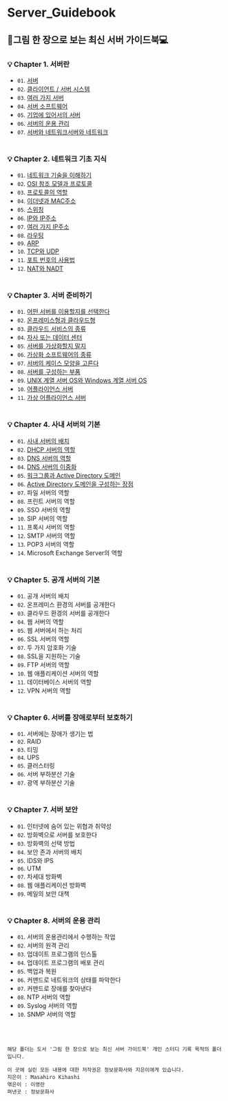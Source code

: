 # Server_Guidebook
## 🎨그림 한 장으로 보는 최신 서버 가이드북💻

### 💡 Chapter 1. 서버란
  * `01`. [서버](https://github.com/my-choe/Server_Guidebook/blob/main/Chapter%201.%20%EC%84%9C%EB%B2%84%EB%9E%80/01.%20%EC%84%9C%EB%B2%84.md)
  * `02`. [클라이언트 / 서버 시스템](https://github.com/my-choe/Server_Guidebook/blob/main/Chapter%201.%20%EC%84%9C%EB%B2%84%EB%9E%80/02.%20%ED%81%B4%EB%9D%BC%EC%9D%B4%EC%96%B8%ED%8A%B8-%EC%84%9C%EB%B2%84%20%EC%8B%9C%EC%8A%A4%ED%85%9C.md)
  * `03`. [여러 가지 서버](https://github.com/my-choe/Server_Guidebook/blob/main/Chapter%201.%20%EC%84%9C%EB%B2%84%EB%9E%80/03.%20%EC%97%AC%EB%9F%AC%20%EA%B0%80%EC%A7%80%20%EC%84%9C%EB%B2%84.md)
  * `04`. [서버 소프트웨어](https://github.com/my-choe/TIL/blob/main/ServerGuidebook/Chapter%201.%20%EC%84%9C%EB%B2%84%EB%9E%80/04.%20%EC%84%9C%EB%B2%84%20%EC%86%8C%ED%94%84%ED%8A%B8%EC%9B%A8%EC%96%B4.md)
  * `05`. [기업에 있어서의 서버](https://github.com/my-choe/TIL/blob/main/ServerGuidebook/Chapter%201.%20%EC%84%9C%EB%B2%84%EB%9E%80/05.%20%EA%B8%B0%EC%97%85%EC%97%90%20%EC%9E%88%EC%96%B4%EC%84%9C%EC%9D%98%20%EC%86%8C%ED%94%84%ED%8A%B8%EC%9B%A8%EC%96%B4.md)
  * `06`. [서버의 운용 관리](https://github.com/my-choe/TIL/blob/main/ServerGuidebook/Chapter%201.%20서버란/06.%20서버의%20운용%20관리.md)
  * `07`. [서버와 네트워크서버와 네트워크](https://github.com/my-choe/TIL/blob/main/ServerGuidebook/Chapter%201.%20서버란/07.%20서버와%20네트워크.md)
<br/><br/>

### 💡 Chapter 2. 네트워크 기초 지식
  * `01`. [네트워크 기술을 이해하기](https://github.com/my-choe/TIL/blob/main/ServerGuidebook/Chapter%202.%20%EB%84%A4%ED%8A%B8%EC%9B%8C%ED%81%AC%20%EA%B8%B0%EC%B4%88%20%EC%A7%80%EC%8B%9D/01.%20%EB%84%A4%ED%8A%B8%EC%9B%8C%ED%81%AC%20%EA%B8%B0%EC%88%A0%EC%9D%84%20%EC%9D%B4%ED%95%B4%ED%95%98%EA%B8%B0.md)
  * `02`. [OSI 참조 모델과 프로토콜](https://github.com/my-choe/TIL/blob/main/ServerGuidebook/Chapter%202.%20%EB%84%A4%ED%8A%B8%EC%9B%8C%ED%81%AC%20%EA%B8%B0%EC%B4%88%20%EC%A7%80%EC%8B%9D/02.%20OSI%20%EC%B0%B8%EC%A1%B0%20%EB%AA%A8%EB%8D%B8%EA%B3%BC%20%ED%94%84%EB%A1%9C%ED%86%A0%EC%BD%9C.md)
  * `03`. [프로토콜의 역할](https://github.com/my-choe/TIL/blob/main/ServerGuidebook/Chapter%202.%20%EB%84%A4%ED%8A%B8%EC%9B%8C%ED%81%AC%20%EA%B8%B0%EC%B4%88%20%EC%A7%80%EC%8B%9D/03.%20%ED%94%84%EB%A1%9C%ED%86%A0%EC%BD%9C%EC%9D%98%20%EC%97%AD%ED%95%A0.md)
  * `04`. [이더넷과 MAC주소](https://github.com/my-choe/TIL/blob/main/ServerGuidebook/Chapter%202.%20%EB%84%A4%ED%8A%B8%EC%9B%8C%ED%81%AC%20%EA%B8%B0%EC%B4%88%20%EC%A7%80%EC%8B%9D/04.%20%EC%9D%B4%EB%8D%94%EB%84%B7%EA%B3%BC%20MAC%20%EC%A3%BC%EC%86%8C.md)
  * `05`. [스위칭](https://github.com/my-choe/TIL/blob/main/ServerGuidebook/Chapter%202.%20%EB%84%A4%ED%8A%B8%EC%9B%8C%ED%81%AC%20%EA%B8%B0%EC%B4%88%20%EC%A7%80%EC%8B%9D/05.%20%EC%8A%A4%EC%9C%84%EC%B9%AD.md)
  * `06`. [IP와 IP주소](https://github.com/my-choe/TIL/blob/main/ServerGuidebook/Chapter%202.%20%EB%84%A4%ED%8A%B8%EC%9B%8C%ED%81%AC%20%EA%B8%B0%EC%B4%88%20%EC%A7%80%EC%8B%9D/06.%20IP%EC%99%80%20IP%EC%A3%BC%EC%86%8C.md)
  * `07`. [여러 가지 IP주소](https://github.com/my-choe/TIL/blob/main/ServerGuidebook/Chapter%202.%20%EB%84%A4%ED%8A%B8%EC%9B%8C%ED%81%AC%20%EA%B8%B0%EC%B4%88%20%EC%A7%80%EC%8B%9D/07.%20%EC%97%AC%EB%9F%AC%20%EA%B0%80%EC%A7%80%20IP%20%EC%A3%BC%EC%86%8C.md)
  * `08`. [라우팅](https://github.com/my-choe/TIL/blob/main/ServerGuidebook/Chapter%202.%20%EB%84%A4%ED%8A%B8%EC%9B%8C%ED%81%AC%20%EA%B8%B0%EC%B4%88%20%EC%A7%80%EC%8B%9D/08.%20%EB%9D%BC%EC%9A%B0%ED%8C%85.md)
  * `09`. [ARP](https://github.com/my-choe/TIL/blob/main/ServerGuidebook/Chapter%202.%20%EB%84%A4%ED%8A%B8%EC%9B%8C%ED%81%AC%20%EA%B8%B0%EC%B4%88%20%EC%A7%80%EC%8B%9D/09.%20ARP.md)
  * `10`. [TCP와 UDP](https://github.com/my-choe/TIL/blob/main/ServerGuidebook/Chapter%202.%20%EB%84%A4%ED%8A%B8%EC%9B%8C%ED%81%AC%20%EA%B8%B0%EC%B4%88%20%EC%A7%80%EC%8B%9D/10.%20TCP%EC%99%80%20UDP.md)
  * `11`. [포트 번호의 사용법](https://github.com/my-choe/TIL/blob/main/ServerGuidebook/Chapter%202.%20%EB%84%A4%ED%8A%B8%EC%9B%8C%ED%81%AC%20%EA%B8%B0%EC%B4%88%20%EC%A7%80%EC%8B%9D/11.%20%ED%8F%AC%ED%8A%B8%20%EB%B2%88%ED%98%B8%EC%9D%98%20%EC%82%AC%EC%9A%A9%EB%B2%95.md)
  * `12`. [NAT와 NADT](https://github.com/my-choe/TIL/blob/main/ServerGuidebook/Chapter%202.%20%EB%84%A4%ED%8A%B8%EC%9B%8C%ED%81%AC%20%EA%B8%B0%EC%B4%88%20%EC%A7%80%EC%8B%9D/12.%20NAT%EC%99%80%20NAPT.md)
<br/><br/>

### 💡 Chapter 3. 서버 준비하기
  * `01`. [어떤 서버를 이용할지를 선택한다](https://github.com/my-choe/TIL/blob/main/ServerGuidebook/Chapter%203.%20%EC%84%9C%EB%B2%84%20%EC%A4%80%EB%B9%84%ED%95%98%EA%B8%B0/01.%20%EC%96%B4%EB%96%A4%20%EC%84%9C%EB%B2%84%EB%A5%BC%20%EC%9D%B4%EC%9A%A9%ED%95%A0%EC%A7%80%20%EC%84%A0%ED%83%9D%ED%95%9C%EB%8B%A4.md)
  * `02`. [온프레미스형과 클라우드형](https://github.com/my-choe/TIL/blob/main/ServerGuidebook/Chapter%203.%20%EC%84%9C%EB%B2%84%20%EC%A4%80%EB%B9%84%ED%95%98%EA%B8%B0/02.%20%EC%98%A8%ED%94%84%EB%A0%88%EB%AF%B8%EC%8A%A4%ED%98%95%EA%B3%BC%20%ED%81%B4%EB%9D%BC%EC%9A%B0%EB%93%9C%ED%98%95.md)
  * `03`. [클라우드 서비스의 종류](https://github.com/my-choe/TIL/blob/main/ServerGuidebook/Chapter%203.%20%EC%84%9C%EB%B2%84%20%EC%A4%80%EB%B9%84%ED%95%98%EA%B8%B0/03.%20%ED%81%B4%EB%9D%BC%EC%9A%B0%EB%93%9C%20%EC%84%9C%EB%B9%84%EC%8A%A4%EC%9D%98%20%EC%A2%85%EB%A5%98.md)
  * `04`. [자사 또는 데이터 센터](https://github.com/my-choe/TIL/blob/main/ServerGuidebook/Chapter%203.%20%EC%84%9C%EB%B2%84%20%EC%A4%80%EB%B9%84%ED%95%98%EA%B8%B0/04.%20%EC%9E%90%EC%82%AC%20%EB%98%90%EB%8A%94%20%EB%8D%B0%EC%9D%B4%ED%84%B0%20%EC%84%BC%ED%84%B0.md)
  * `05`. [서버를 가상화할지 말지](https://github.com/my-choe/TIL/blob/main/ServerGuidebook/Chapter%203.%20%EC%84%9C%EB%B2%84%20%EC%A4%80%EB%B9%84%ED%95%98%EA%B8%B0/05.%20%EC%84%9C%EB%B2%84%EB%A5%BC%20%EA%B0%80%EC%83%81%ED%99%94%20%ED%95%A0%EC%A7%80%20%EB%A7%90%EC%A7%80.md)
  * `06`. [가상화 소프트웨어의 종류](https://github.com/my-choe/TIL/blob/main/ServerGuidebook/Chapter%203.%20%EC%84%9C%EB%B2%84%20%EC%A4%80%EB%B9%84%ED%95%98%EA%B8%B0/06.%20%EA%B0%80%EC%83%81%ED%99%94%20%EC%86%8C%ED%94%84%ED%8A%B8%EC%9B%A8%EC%96%B4%EC%9D%98%20%EC%A2%85%EB%A5%98.md)
  * `07`. [서버의 케이스 모양을 고른다](https://github.com/my-choe/TIL/blob/main/ServerGuidebook/Chapter%203.%20%EC%84%9C%EB%B2%84%20%EC%A4%80%EB%B9%84%ED%95%98%EA%B8%B0/07.%20%EC%84%9C%EB%B2%84%EC%9D%98%20%EC%BC%80%EC%9D%B4%EC%8A%A4%20%EB%AA%A8%EC%96%91%EC%9D%84%20%EA%B3%A0%EB%A5%B8%EB%8B%A4.md)
  * `08`. [서버를 구성하는 부품](https://github.com/my-choe/TIL/blob/main/ServerGuidebook/Chapter%203.%20%EC%84%9C%EB%B2%84%20%EC%A4%80%EB%B9%84%ED%95%98%EA%B8%B0/08.%20%EC%84%9C%EB%B2%84%EB%A5%BC%20%EA%B5%AC%EC%84%B1%ED%95%98%EB%8A%94%20%EB%B6%80%ED%92%88.md)
  * `09`. [UNIX 계열 서버 OS와 Windows 계열 서버 OS](https://github.com/my-choe/TIL/blob/main/ServerGuidebook/Chapter%203.%20%EC%84%9C%EB%B2%84%20%EC%A4%80%EB%B9%84%ED%95%98%EA%B8%B0/09.%20UNIX%20%EA%B3%84%EC%97%B4%20%EC%84%9C%EB%B2%84%20OS%EC%99%80%20Windows%20%EA%B3%84%EC%97%B4%20%EC%84%9C%EB%B2%84%20OS.md)
  * `10`. [어플라이언스 서버](https://github.com/my-choe/TIL/blob/main/ServerGuidebook/Chapter%203.%20%EC%84%9C%EB%B2%84%20%EC%A4%80%EB%B9%84%ED%95%98%EA%B8%B0/10.%20%EC%96%B4%ED%94%8C%EB%9D%BC%EC%9D%B4%EC%96%B8%EC%8A%A4%20%EC%84%9C%EB%B2%84.md)
  * `11`. [가상 어플라이언스 서버](https://github.com/my-choe/TIL/blob/main/ServerGuidebook/Chapter%203.%20%EC%84%9C%EB%B2%84%20%EC%A4%80%EB%B9%84%ED%95%98%EA%B8%B0/11.%20%EA%B0%80%EC%83%81%20%EC%96%B4%ED%94%8C%EB%9D%BC%EC%9D%B4%EC%96%B8%EC%8A%A4%20%EC%84%9C%EB%B2%84.md)
<br/><br/>

### 💡 Chapter 4. 사내 서버의 기본
  * `01`. [사내 서버의 배치](https://github.com/my-choe/TIL/blob/main/ServerGuidebook/Chapter%204.%20%EC%82%AC%EB%82%B4%20%EC%84%9C%EB%B2%84%EC%9D%98%20%EA%B8%B0%EB%B3%B8/01.%20%EC%82%AC%EB%82%B4%20%EC%84%9C%EB%B2%84%EC%9D%98%20%EB%B0%B0%EC%B9%98.md)
  * `02`. [DHCP 서버의 역할](https://github.com/my-choe/TIL/blob/main/ServerGuidebook/Chapter%204.%20%EC%82%AC%EB%82%B4%20%EC%84%9C%EB%B2%84%EC%9D%98%20%EA%B8%B0%EB%B3%B8/02.%20DHCP%20%EC%84%9C%EB%B2%84%EC%9D%98%20%EC%97%AD%ED%95%A0.md)
  * `03`. [DNS 서버의 역할](https://github.com/my-choe/TIL/blob/main/ServerGuidebook/Chapter%204.%20%EC%82%AC%EB%82%B4%20%EC%84%9C%EB%B2%84%EC%9D%98%20%EA%B8%B0%EB%B3%B8/03.%20DNS%20%EC%84%9C%EB%B2%84%EC%9D%98%20%EC%97%AD%ED%95%A0.md)
  * `04`. [DNS 서버의 이중화](https://github.com/my-choe/TIL/blob/main/ServerGuidebook/Chapter%204.%20%EC%82%AC%EB%82%B4%20%EC%84%9C%EB%B2%84%EC%9D%98%20%EA%B8%B0%EB%B3%B8/04.%20DNS%20%EC%84%9C%EB%B2%84%EC%9D%98%20%EC%9D%B4%EC%A4%91%ED%99%94.md)
  * `05`. [워크그룹과 Active Directory 도메인](https://github.com/my-choe/TIL/blob/main/ServerGuidebook/Chapter%204.%20%EC%82%AC%EB%82%B4%20%EC%84%9C%EB%B2%84%EC%9D%98%20%EA%B8%B0%EB%B3%B8/05.%20%EC%9B%8C%ED%81%AC%EA%B7%B8%EB%A3%B9%EA%B3%BC%20Active%20Directory%20%EB%8F%84%EB%A9%94%EC%9D%B8.md)
  * `06`. [Active Directory 도메인을 구성하는 장점](https://github.com/my-choe/TIL/blob/main/ServerGuidebook/Chapter%204.%20%EC%82%AC%EB%82%B4%20%EC%84%9C%EB%B2%84%EC%9D%98%20%EA%B8%B0%EB%B3%B8/06.%20Active%20Directory%20%EB%8F%84%EB%A9%94%EC%9D%B8%EC%9D%84%20%EA%B5%AC%EC%84%B1%ED%95%98%EB%8A%94%20%EC%9E%A5%EC%A0%90.md)
  * `07`. 파일 서버의 역할
  * `08`. 프린트 서버의 역할
  * `09`. SSO 서버의 역할
  * `10`. SIP 서버의 역할
  * `11`. 프록시 서버의 역할
  * `12`. SMTP 서버의 역할
  * `13`. POP3 서버의 역할
  * `14`. Microsoft Exchange Server의 역할
<br/><br/>

### 💡 Chapter 5. 공개 서버의 기본
  * `01`. 공개 서버의 배치
  * `02`. 온프레미스 환경의 서버를 공개한다
  * `03`. 클라우드 환경의 서버를 공개한다
  * `04`. 웹 서버의 역할
  * `05`. 웹 서버에서 하는 처리
  * `06`. SSL 서버의 역할
  * `07`. 두 가지 암호화 기술
  * `08`. SSL을 지원하는 기술
  * `09`. FTP 서버의 역할
  * `10`. 웹 애플리케이션 서버의 역할
  * `11`. 데이터베이스 서버의 역할
  * `12`. VPN 서버의 역할
<br/><br/>

### 💡 Chapter 6. 서버를 장애로부터 보호하기
  * `01`. 서버에는 장애가 생기는 법
  * `02`. RAID
  * `03`. 티밍
  * `04`. UPS
  * `05`. 클러스터링
  * `06`. 서버 부하분산 기술
  * `07`. 광역 부하분산 기술
<br/><br/>

### 💡 Chapter 7. 서버 보안
  * `01`. 인터넷에 숨어 있는 위협과 취약성
  * `02`. 방화벽으로 서버를 보호한다
  * `03`. 방화벽의 선택 방법
  * `04`. 보안 존과 서버의 배치
  * `05`. IDS와 IPS
  * `06`. UTM
  * `07`. 차세대 방화벽
  * `08`. 웹 애플리케이션 방화벽
  * `09`. 메일의 보안 대책
<br/><br/>

### 💡 Chapter 8. 서버의 운용 관리
  * `01`. 서버의 운용관리에서 수행하는 작업
  * `02`. 서버의 원격 관리
  * `03`. 업데이트 프로그램의 인스톨
  * `04`. 업데이트 프로그램의 배포 관리
  * `05`. 백업과 복원
  * `06`. 커맨드로 네트워크의 상태를 파악한다
  * `07`. 커맨드로 장애를 찾아낸다
  * `08`. NTP 서버의 역할
  * `09`. Syslog 서버의 역할
  * `10`. SNMP 서버의 역할


<br/>
<br/>

```
해당 폴더는 도서 '그림 한 장으로 보는 최신 서버 가이드북' 개인 스터디 기록 목적의 폴더입니다.

이 곳에 실린 모든 내용에 대한 저작권은 정보문화사와 지은이에게 있습니다.
지은이 : Masahiro Kihashi
엮은이 : 이영란
펴낸곳 : 정보문화사
```
